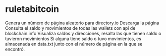 # ruletabitcoin
Genera un número de página aleatorio para directory.io
Descarga la página
Consulta el saldo y movimientos de todas las wallets con api de blockchain.info
Visualiza saldos y direcciones, resalta las que tienen saldo o tuvieron movimientos
Si alguna tiene saldo o tuvo movimientos, es almacenada en data.txt junto con el número de página en la que se encontró.